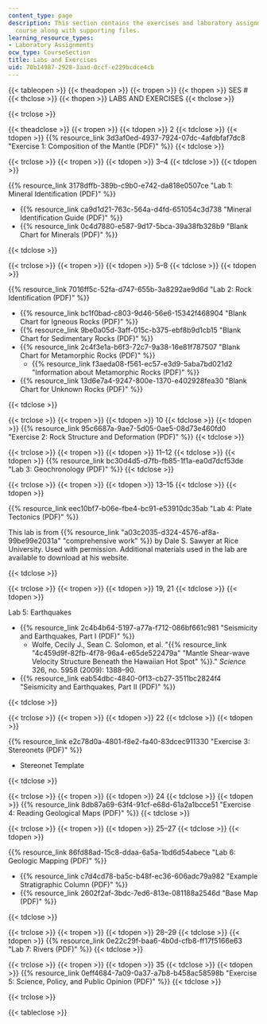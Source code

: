 ```yaml
---
content_type: page
description: This section contains the exercises and laboratory assignments for the
  course along with supporting files.
learning_resource_types:
- Laboratory Assignments
ocw_type: CourseSection
title: Labs and Exercises
uid: 70b14987-2928-3aad-0ccf-e229bcdce4cb
---
```


{{< tableopen >}}
{{< theadopen >}}
{{< tropen >}}
{{< thopen >}}
SES #
{{< thclose >}}
{{< thopen >}}
LABS AND EXERCISES
{{< thclose >}}

{{< trclose >}}

{{< theadclose >}}
{{< tropen >}}
{{< tdopen >}}
2
{{< tdclose >}}
{{< tdopen >}}
{{% resource_link 3d3af0ed-4937-7924-07dc-4afdbfaf7dc8 "Exercise 1: Composition of the Mantle (PDF)" %}}
{{< tdclose >}}

{{< trclose >}}
{{< tropen >}}
{{< tdopen >}}
3–4
{{< tdclose >}}
{{< tdopen >}}


{{% resource_link 3178dffb-389b-c9b0-e742-da818e0507ce "Lab 1: Mineral Identification (PDF)" %}}

*   {{% resource_link ca9d1d21-763c-564a-d4fd-651054c3d738 "Mineral Identification Guide (PDF)" %}}
*   {{% resource_link 0c4d7880-e587-9d17-5bca-39a38fb328b9 "Blank Chart for Minerals (PDF)" %}}


{{< tdclose >}}

{{< trclose >}}
{{< tropen >}}
{{< tdopen >}}
5–8
{{< tdclose >}}
{{< tdopen >}}


{{% resource_link 7016ff5c-52fa-d747-655b-3a8292ae9d6d "Lab 2: Rock Identification (PDF)" %}}

*   {{% resource_link bc1f0bad-c803-9d46-56e6-15342f468904 "Blank Chart for Igneous Rocks (PDF)" %}}
*   {{% resource_link 9be0a05d-3aff-015c-b375-ebf8b9d1cb15 "Blank Chart for Sedimentary Rocks (PDF)" %}}
*   {{% resource_link 2c4f3e1a-b6f3-72c7-9a38-16e81f787507 "Blank Chart for Metamorphic Rocks (PDF)" %}}
    *   {{% resource_link f3aeda08-f561-ec57-e3d9-5aba7bd021d2 "Information about Metamorphic Rocks (PDF)" %}}
*   {{% resource_link 13d6e7a4-9247-800e-1370-e402928fea30 "Blank Chart for Unknown Rocks (PDF)" %}}


{{< tdclose >}}

{{< trclose >}}
{{< tropen >}}
{{< tdopen >}}
10
{{< tdclose >}}
{{< tdopen >}}
{{% resource_link 95c6687a-9ae7-5d05-0ae5-08d73e460fd0 "Exercise 2: Rock Structure and Deformation (PDF)" %}}
{{< tdclose >}}

{{< trclose >}}
{{< tropen >}}
{{< tdopen >}}
11–12
{{< tdclose >}}
{{< tdopen >}}
{{% resource_link bc30d4d5-d7fb-fb85-1f1a-ea0d7dcf53de "Lab 3: Geochronology (PDF)" %}}
{{< tdclose >}}

{{< trclose >}}
{{< tropen >}}
{{< tdopen >}}
13–15
{{< tdclose >}}
{{< tdopen >}}


{{% resource_link eec10bf7-b06e-fbe4-bc91-e53910dc35ab "Lab 4: Plate Tectonics (PDF)" %}}

This lab is from {{% resource_link "a03c2035-d324-4576-af8a-99be99e2031a" "comprehensive work" %}} by Dale S. Sawyer at Rice University. Used with permission. Additional materials used in the lab are available to download at his website.


{{< tdclose >}}

{{< trclose >}}
{{< tropen >}}
{{< tdopen >}}
19, 21
{{< tdclose >}}
{{< tdopen >}}


Lab 5: Earthquakes

*   {{% resource_link 2c4b4b64-5197-a77a-f712-086bf661c981 "Seismicity and Earthquakes, Part I (PDF)" %}}
    *   Wolfe, Cecily J., Sean C. Solomon, et al. "{{% resource_link "4c459d9f-82fb-4f78-96a4-e65de522479a" "Mantle Shear-wave Velocity Structure Beneath the Hawaiian Hot Spot" %}}." _Science_ 326, no. 5958 (2009): 1388–90.
*   {{% resource_link eab54dbc-4840-0f13-cb27-3511bc2824f4 "Seismicity and Earthquakes, Part II (PDF)" %}}


{{< tdclose >}}

{{< trclose >}}
{{< tropen >}}
{{< tdopen >}}
22
{{< tdclose >}}
{{< tdopen >}}


{{% resource_link e2c78d0a-4801-f8e2-fa40-83dcec911330 "Exercise 3: Stereonets (PDF)" %}}

*   Stereonet Template


{{< tdclose >}}

{{< trclose >}}
{{< tropen >}}
{{< tdopen >}}
24
{{< tdclose >}}
{{< tdopen >}}
{{% resource_link 8db87a69-63f4-91cf-e68d-61a2a1bcce51 "Exercise 4: Reading Geological Maps (PDF)" %}}
{{< tdclose >}}

{{< trclose >}}
{{< tropen >}}
{{< tdopen >}}
25–27
{{< tdclose >}}
{{< tdopen >}}


{{% resource_link 86fd88ad-15c8-ddaa-6a5a-1bd6d54abece "Lab 6: Geologic Mapping (PDF)" %}}

*   {{% resource_link c7d4cd78-ba5c-b48f-ec36-606adc79a982 "Example Stratigraphic Column (PDF)" %}}
*   {{% resource_link 2602f2af-3bdc-7ed6-813e-081188a2546d "Base Map (PDF)" %}}


{{< tdclose >}}

{{< trclose >}}
{{< tropen >}}
{{< tdopen >}}
28–29
{{< tdclose >}}
{{< tdopen >}}
{{% resource_link 0e22c29f-baa6-4b0d-cfb8-ff17f5166e63 "Lab 7: Rivers (PDF)" %}}
{{< tdclose >}}

{{< trclose >}}
{{< tropen >}}
{{< tdopen >}}
35
{{< tdclose >}}
{{< tdopen >}}
{{% resource_link 0eff4684-7a09-0a37-a7b8-b458ac58598b "Exercise 5: Science, Policy, and Public Opinion (PDF)" %}}
{{< tdclose >}}

{{< trclose >}}

{{< tableclose >}}